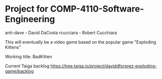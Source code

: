 # Project for COMP-4110-Software-Engineering
anti-dave - David DaCosta
rcucciara - Robert Cucchiara

This will eventually be a video game based on the popular game "Exploding Kittens"

Working title: BadKitten

Current Taiga backlog
https://tree.taiga.io/project/daviddforprez-exploding-game/backlog